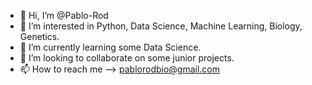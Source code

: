 - 👋 Hi, I’m @Pablo-Rod
- 👀 I’m interested in Python, Data Science, Machine Learning, Biology, Genetics.
- 🌱 I’m currently learning some Data Science.
- 💞️ I’m looking to collaborate on some junior projects.
- 📫 How to reach me --> pablorodbio@gmail.com

<!---
Pablo-Rod/Pablo-Rod is a ✨ special ✨ repository because its `README.md` (this file) appears on your GitHub profile.
You can click the Preview link to take a look at your changes.
--->
